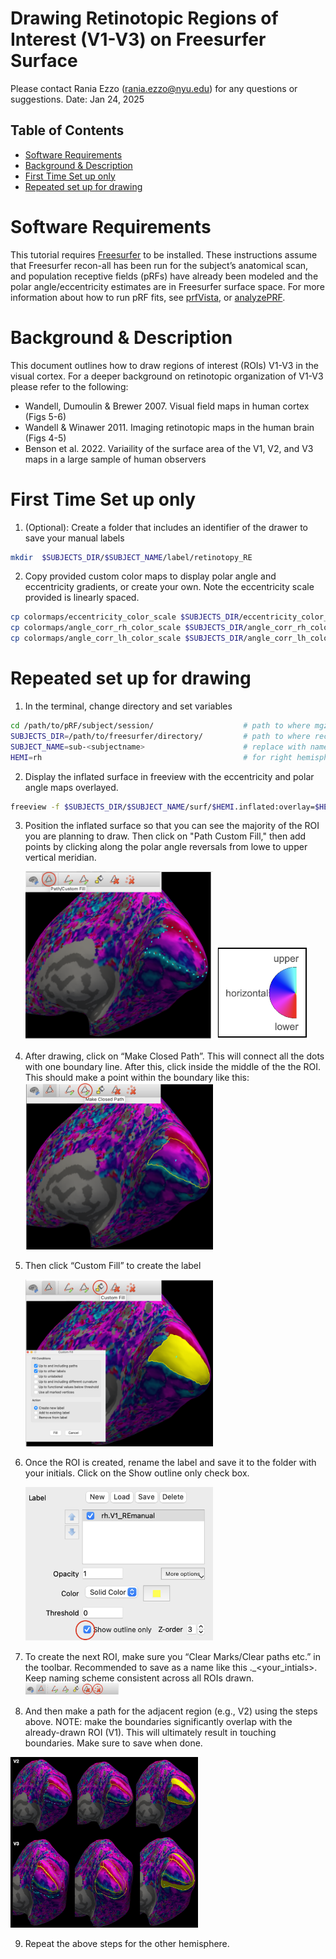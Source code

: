 # Drawing Retinotopic Regions of Interest (V1-V3) on Freesurfer Surface <!-- omit in toc -->

Please contact Rania Ezzo (rania.ezzo@nyu.edu) for any questions or suggestions.
Date: Jan 24, 2025

## Table of Contents <!-- omit in toc -->
- [Software Requirements](#software-requirements)
- [Background \& Description](#background--description)
- [First Time Set up only](#first-time-set-up-only)
- [Repeated set up for drawing](#repeated-set-up-for-drawing)

# Software Requirements
This tutorial requires [Freesurfer](https://surfer.nmr.mgh.harvard.edu/fswiki/DownloadAndInstall) to be installed. These instructions assume that Freesurfer recon-all has been run for the subject’s anatomical scan, and population receptive fields (pRFs) have already been modeled and the polar angle/eccentricity estimates are in Freesurfer surface space. For more information about how to run pRF fits, see [prfVista](https://github.com/WinawerLab/prfVista), or [analyzePRF](https://github.com/cvnlab/analyzePRF).


# Background & Description
This document outlines how to draw regions of interest (ROIs) V1-V3 in the visual cortex. For a deeper background on retinotopic organization of V1-V3 please refer to the following:

- Wandell, Dumoulin & Brewer 2007. Visual field maps in human cortex (Figs 5-6)
- Wandell & Winawer 2011. Imaging retinotopic maps in the human brain (Figs 4-5)
- Benson et al. 2022. Variaility of the surface area of the V1, V2, and V3 maps in a large sample of human observers

# First Time Set up only

1. (Optional): Create a folder that includes an identifier of the drawer to save your manual labels

```bash
mkdir  $SUBJECTS_DIR/$SUBJECT_NAME/label/retinotopy_RE
```


2. Copy provided custom color maps to display polar angle and eccentricity gradients, or create your own. Note the eccentricity scale provided is linearly spaced.

```bash
cp colormaps/eccentricity_color_scale $SUBJECTS_DIR/eccentricity_color_scale
cp colormaps/angle_corr_rh_color_scale $SUBJECTS_DIR/angle_corr_rh_color_scale
cp colormaps/angle_corr_lh_color_scale $SUBJECTS_DIR/angle_corr_lh_color_scale
```


# Repeated set up for drawing

1. In the terminal, change directory and set variables

```bash
cd /path/to/pRF/subject/session/                    # path to where mgz files for eccentricity and polar maps are
SUBJECTS_DIR=/path/to/freesurfer/directory/         # path to where recon-all output is
SUBJECT_NAME=sub-<subjectname>                      # replace with name of subject folder within SUBJECTS_DIR
HEMI=rh                                             # for right hemisphere (change to lh for left)
```



2. Display the inflated surface in freeview with the eccentricity and polar angle maps overlayed.

```bash
freeview -f $SUBJECTS_DIR/$SUBJECT_NAME/surf/$HEMI.inflated:overlay=$HEMI.angle_adj.mgz:overlay_custom=$SUBJECTS_DIR/angle_corr_$HEMI_color_scale:overlay=$HEMI.eccen.mgz:overlay_custom=$SUBJECTS_DIR/eccentricity_color_scale
```



3. Position the inflated surface so that you can see the majority of the ROI you are planning to draw. Then click on "Path Custom Fill," then add points by clicking along the polar angle reversals from lowe to upper vertical meridian.

    <img src="images/drawingSurfaceRetROISV1-V3/pathCustomfill.png" width="300">
    <img src="images/drawingSurfaceRetROISV1-V3/polarAngleLegend.png" width="150">


4. After drawing, click on “Make Closed Path”. This will connect all the dots with one boundary line. After this, click inside the middle of the the ROI. This should make a point within the boundary like this:
   <img src="images/drawingSurfaceRetROISV1-V3/makeClosedPath.png" width="300">


5. Then click “Custom Fill” to create the label 

    <img src="images/drawingSurfaceRetROISV1-V3/customFill.png" width="300">


6. Once the ROI is created, rename the label and save it to the folder with your initials. Click on the Show outline only check box.

    <img src="images/drawingSurfaceRetROISV1-V3/saveLabel.png" width="300">

7.  To create the next ROI, make sure you “Clear Marks/Clear paths etc.” in the toolbar. Recommended to save as a name like this <hemi>.<ROIname>_<your_intials>. Keep naming scheme consistent across all ROIs drawn.
    <img src="images/drawingSurfaceRetROISV1-V3/clearPath.png" width="150">


8.  And then make a path for the adjacent region (e.g., V2) using the steps above. NOTE: make the boundaries significantly overlap with the already-drawn ROI (V1). This will ultimately result in touching boundaries. Make sure to save when done.
   
   <img src="images/drawingSurfaceRetROISV1-V3/adjacentROIs.png" width="300">

9.  Repeat the above steps for the other hemisphere.

